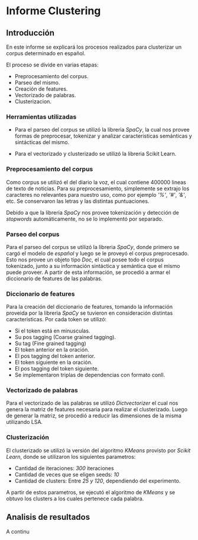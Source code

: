 # Informe Clustering


## Introducción

En este informe se explicará los procesos realizados para clusterizar un corpus determinado en español.

El proceso se divide en varias etapas:
  - Preprocesamiento del corpus.
  - Parseo del mismo.
  - Creación de features.
  - Vectorizado de palabras.
  - Clusterizacion.
  
### Herramientas utilizadas
  - Para el parseo del corpus se utilizó la libreria _SpaCy_, la cual nos provee formas de preprocesar,
    tokenizar y analizar caracteristicas semánticas y sintácticas del mismo.
  
  - Para el vectorizado y clusterizado se utilizó la libreria Scikit Learn.

### Preprocesamiento del corpus
  Como corpus se utilizó el del diario la voz, el cual contiene 400000 lineas de texto de noticias. 
  Para su preprocesamiento, simplemente se extrajo los caracteres no relevantes para nuestro uso, como 
  por ejemplo _'%'_, _'#'_, _'&'_, etc. Se conservaron las letras y las distintas puntuaciones.
  
  Debido a que la libreria _SpaCy_ nos provee tokenización y detección de _stopwords_ automáticamente,
  no se lo implementó por separado.
  

### Parseo del corpus
  Para el parseo del corpus se utilizó la libreria _SpaCy_, donde primero se cargó el modelo de _español_
  y luego se le proveyó el corpus preprocesado.
  Esto nos provee un objeto tipo _Doc_, el cual posee todo el corpus tokenizado, junto a su información 
  sintáctica y semántica que el mismo puede proveer.
  A partir de esta información, se procedió a armar el diccionario de features de las palabras.
  
### Diccionario de features
  Para la creación del diccionario de features, tomando la información proveida por la libreria _SpaCy_
  se tuvieron en consideración distintas caracteristicas.
  Por cada token se utilizó:
  - Si el token está en minusculas.
  - Su pos tagging (Coarse grained tagging).
  - Su tag (Fine grained tagging)
  - El token anterior en la oración.
  - El pos tagging del token anterior.
  - El token siguiente en la oración.
  - El pos tagging del token siguiente.
  - Se implementaron triplas de dependencias con formato conll.

### Vectorizado de palabras
  Para el vectorizado de las palabras se utilizó _Dictvectorizer_ el cual nos genera la matriz
  de features necesaria para realizar el clusterizado. 
  Luego de generar la matriz, se procedió a reducir las dimensiones de la misma utilizando LSA.
  

### Clusterización

  El clusterizado se utilizó la versión del algoritmo _KMeans_ provisto por _Scikit Learn_, donde se utilizaron
  los siguientes parametros:
  - Cantidad de iteraciones: _300_ iteraciones
  - Cantidad de veces que se eligen seeds: _10_
  - Cantidad de clusters: Entre _25 y 120_, dependiendo del experimento.
  
  A partir de estos parametros, se ejecutó el algoritmo de _KMeans_ y se obtuvo los clusters a los cuales pertenece
  cada palabra.

## Analisis de resultados

  A continu
    
    
    
    




  
 
  
  
